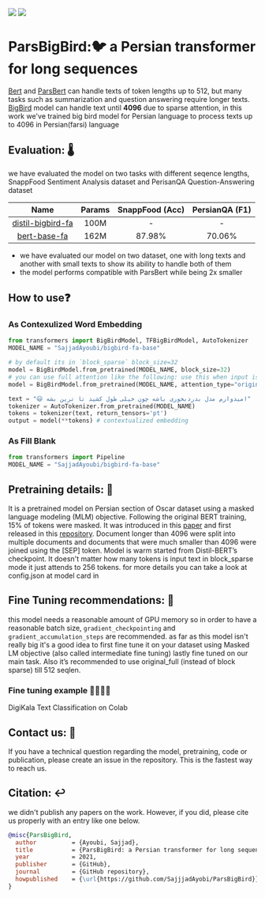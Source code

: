 <span align="center">
    <a href="https://huggingface.co/SajjadAyoubi/"><img src="https://img.shields.io/static/v1?label=%F0%9F%A4%97%20Hugging%20Face&message=SajjadAyoubi&color=yellow"></a>
    <a href="https://colab.research.google.com/github/sajjjadayobi/PersianQA/blob/main/notebooks/Demo.ipynb"><img src="https://img.shields.io/static/v1?label=Colab&message=Fine-tuning Example&logo=Google%20Colab&color=f9ab00"></a>
</span>


# ParsBigBird:🐦 a Persian transformer for long sequences
[Bert](https://arxiv.org/abs/1810.04805) and [ParsBert](https://arxiv.org/abs/2005.12515) can handle texts of token lengths up to 512, but many tasks such as summarization and question answering require longer texts. [BigBird](https://arxiv.org/abs/2007.14062) model can handle text until **4096** due to sparse attention, in this work we've trained big bird model for Persian language to process texts up to 4096 in Persian(farsi) language

## Evaluation: 🌡️
we have evaluated the model on two tasks with different seqence lengths, SnappFood Sentiment Analysis dataset and PerisanQA Question-Answering dataset

|         Name       | Params |    SnappFood (Acc)   |  PersianQA (F1)   |
| :----------------: | :----: | :------------------: | :---------------: |
| [distil-bigbird-fa]() |  100M  | -                    |        -          |
| [bert-base-fa]()   |  162M  |        87.98%        |       70.06%      |

- we have evaluated our model on two dataset, one with long texts and another with small texts to show its ability to handle both of them
- the model performs compatible with ParsBert while being 2x smaller 


## How to use❓

### As Contexulized Word Embedding 
```python
from transformers import BigBirdModel, TFBigBirdModel, AutoTokenizer
MODEL_NAME = "SajjadAyoubi/bigbird-fa-base"

# by default its in `block_sparse` block_size=32
model = BigBirdModel.from_pretrained(MODEL_NAME, block_size=32)
# you can use full attention like the following: use this when input isn't longer than 512
model = BigBirdModel.from_pretrained(MODEL_NAME, attention_type="original_full")

text = "😃 امیدوارم مدل بدردبخوری باشه چون خیلی طول کشید تا ترین بشه"
tokenizer = AutoTokenizer.from_pretrained(MODEL_NAME)
tokens = tokenizer(text, return_tensors='pt')
output = model(**tokens) # contextualized embedding
```

### As Fill Blank
```python
from transformers import Pipeline
MODEL_NAME = "SajjadAyoubi/bigbird-fa-base"
```


## Pretraining details: 🔭
It is a pretrained model on Persian section of Oscar dataset using a masked language modeling (MLM) objective. Following the original BERT training, 15% of tokens were masked. It was introduced in this [paper]() and first released in this [repository](). Document longer than 4096 were split into multiple documents and documents that were much smaller than 4096 were joined using the [SEP] token. Model is warm started from Distil-BERT’s checkpoint. It doesn't matter how many tokens is input text in block_sparse mode it just attends to 256 tokens. 
for more details you can take a look at config.json at model card in 

## Fine Tuning recommendations: 🐤
this model needs a reasonable amount of GPU memory so in order to have a reasonable batch size, `gradient_checkpointing` and `gradient_accumulation_steps` are recommended. as far as this model isn't really big it's a good idea to first fine tune it on your dataset using Masked LM objective (also called intermediate fine tuning) lastly fine tuned on our main task. Also it’s recommended to use original_full (instead of block sparse) till 512 seqlen.

### Fine tuning example 👷‍♂️👷‍♀️
DigiKala Text Classification on Colab

## Contact us: 🤝
If you have a technical question regarding the model, pretraining, code or publication, please create an issue in the repository. This is the fastest way to reach us.

## Citation: ↩️
we didn't publish any papers on the work. However, if you did, please cite us properly with an entry like one below.
```bibtex
@misc{ParsBigBird,
  author          = {Ayoubi, Sajjad},
  title           = {ParsBigBird: a Persian transformer for long sequences},
  year            = 2021,
  publisher       = {GitHub},
  journal         = {GitHub repository},
  howpublished    = {\url{https://github.com/SajjjadAyobi/ParsBigBird}},
}
```
